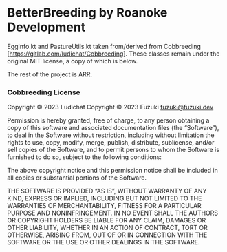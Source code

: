 # BetterBreeding by Roanoke Development

EggInfo.kt and PastureUtils.kt taken from/derived from Cobbreeding [https://gitlab.com/ludichat/Cobbreeding]. These classes remain under the original MIT license, a copy of which is below.

The rest of the project is ARR.

### Cobbreeding License

Copyright © 2023 Ludichat
Copyright © 2023 Fuzuki <fuzuki@fuzuki.dev>

Permission is hereby granted, free of charge, to any person obtaining a copy of this software and associated documentation files (the “Software”), to deal in the Software without restriction, including without limitation the rights to use, copy, modify, merge, publish, distribute, sublicense, and/or sell copies of the Software, and to permit persons to whom the Software is furnished to do so, subject to the following conditions:

The above copyright notice and this permission notice shall be included in all copies or substantial portions of the Software.

THE SOFTWARE IS PROVIDED “AS IS”, WITHOUT WARRANTY OF ANY KIND, EXPRESS OR IMPLIED, INCLUDING BUT NOT LIMITED TO THE WARRANTIES OF MERCHANTABILITY, FITNESS FOR A PARTICULAR PURPOSE AND NONINFRINGEMENT. IN NO EVENT SHALL THE AUTHORS OR COPYRIGHT HOLDERS BE LIABLE FOR ANY CLAIM, DAMAGES OR OTHER LIABILITY, WHETHER IN AN ACTION OF CONTRACT, TORT OR OTHERWISE, ARISING FROM, OUT OF OR IN CONNECTION WITH THE SOFTWARE OR THE USE OR OTHER DEALINGS IN THE SOFTWARE.

